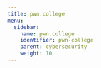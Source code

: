 ```yaml
---
title: pwn.college
menu:
  sidebar:
    name: pwn.college
    identifier: pwn-college
    parent: cybersecurity
    weight: 10
---
```

